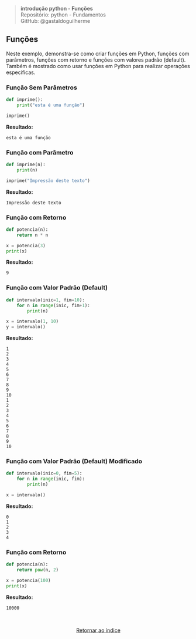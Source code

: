 >**introdução python - Funções**    
> Repositório: python - Fundamentos  
> GitHub: @gastaldoguilherme
&nbsp;


## Funções

Neste exemplo, demonstra-se como criar funções em Python, funções com parâmetros, funções com retorno e funções com valores padrão (default). Também é mostrado como usar funções em Python para realizar operações específicas.

### Função Sem Parâmetros

```python
def imprime():
    print("esta é uma função")

imprime()
```

**Resultado:**
```
esta é uma função
```

### Função com Parâmetro

```python
def imprime(n):
    print(n)

imprime("Impressão deste texto")
```

**Resultado:**
```
Impressão deste texto
```

### Função com Retorno

```python
def potencia(n):
    return n * n

x = potencia(3)
print(x)
```

**Resultado:**
```
9
```

### Função com Valor Padrão (Default)

```python
def intervalo(inic=1, fim=10):
    for n in range(inic, fim+1):
        print(n)

x = intervalo(1, 10)
y = intervalo()
```

**Resultado:**
```
1
2
3
4
5
6
7
8
9
10
1
2
3
4
5
6
7
8
9
10
```

### Função com Valor Padrão (Default) Modificado

```python
def intervalo(inic=0, fim=5):
    for n in range(inic, fim):
        print(n)

x = intervalo()
```

**Resultado:**
```
0
1
2
3
4
```

### Função com Retorno

```python
def potencia(n):
    return pow(n, 2)

x = potencia(100)
print(x)
```

**Resultado:**
```
10000
```



&nbsp;

<div align="center">
   
[Retornar ao índice](/README.md)

</div>